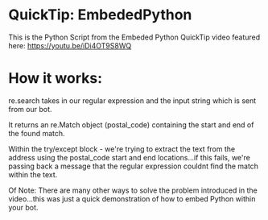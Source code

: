 # QuickTip: EmbededPython
This is the Python Script from the Embeded Python QuickTip video featured here: https://youtu.be/iDi4OT9S8WQ

# How it works:
re.search takes in our regular expression and the input string which is sent from our bot.

It returns an re.Match object (postal_code) containing the start and end of the found match.

Within the try/except block - we're trying to extract the text from the address using the postal_code start and end locations...if this fails, we're passing back a message that the regular expression couldnt find the match within the text.

Of Note: There are many other ways to solve the problem introduced in the video...this was just a quick demonstration of how to embed Python within your bot.
